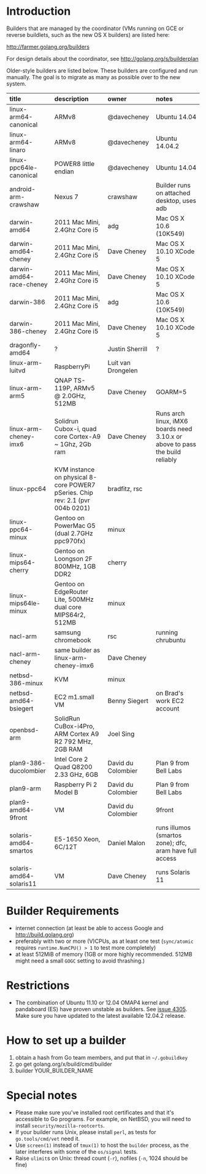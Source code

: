 # Introduction

Builders that are managed by the coordinator (VMs running on GCE or reverse buildlets, such as the new OS X builders) are listed here:

http://farmer.golang.org/builders

For design details about the coordinator, see http://golang.org/s/builderplan

Older-style builders are listed below. These builders are configured and run manually. The goal is to migrate as many as possible over to the new system.

| **title** | **description** | **owner** | **notes** |
|:----------|:----------------|:----------|:----------|
| linux-arm64-canonical | ARMv8 | @davecheney | Ubuntu 14.04 |
| linux-arm64-linaro | ARMv8 | @davecheney | Ubuntu 14.04.2 |
| linux-ppc64le-canonical | POWER8 little endian | @davecheney | Ubuntu 14.04 |
| android-arm-crawshaw | Nexus 7 | crawshaw | Builder runs on attached desktop, uses adb |
| darwin-amd64 | 2011 Mac Mini, 2.4Ghz Core i5 | adg       | Mac OS X 10.6 (10K549) |
| darwin-amd64-cheney | 2011 Mac Mini, 2.4Ghz Core i5 | Dave Cheney | Mac OS X 10.10 XCode 5 |
| darwin-amd64-race-cheney | 2011 Mac Mini, 2.4Ghz Core i5 | Dave Cheney | Mac OS X 10.10 XCode 5 |
| darwin-386 | 2011 Mac Mini, 2.4Ghz Core i5 | adg       | Mac OS X 10.6 (10K549) |
| darwin-386-cheney | 2011 Mac Mini, 2.4Ghz Core i5  | Dave Cheney | Mac OS X 10.10 XCode 5 |
| dragonfly-amd64 | ?               | Justin Sherrill | ?         |
| linux-arm-luitvd | RaspberryPi     | Luit van Drongelen |           |
| linux-arm-arm5 | QNAP TS-119P, ARMv5 @ 2.0GHz, 512MB | Dave Cheney | GOARM=5   |
| linux-arm-cheney-imx6 | Solidrun Cubox-i, quad core Cortex-A9 ~ 1Ghz, 2Gb ram | Dave Cheney | Runs arch linux, iMX6 boards need 3.10.x or above to pass the build reliably |
| linux-ppc64 | KVM instance on physical 8-core POWER7 pSeries. Chip rev: 2.1 (pvr 004b 0201) | bradfitz, rsc  |           |
| linux-ppc64-minux | Gentoo on PowerMac G5 (dual 2.7GHz ppc970fx) | minux  |           |
| linux-mips64-cherry | Gentoo on Loongson 2F 800MHz, 1GB DDR2 | cherry |           |
| linux-mips64le-minux | Gentoo on EdgeRouter Lite, 500MHz dual core MIPS64r2, 512MB | minux |           |    
| nacl-arm  | samsung chromebook | rsc       | running chrubuntu |
| nacl-arm-cheney | same builder as linux-arm-cheney-imx6 | Dave Cheney |           |
| netbsd-386-minux | KVM             | minux |           |
| netbsd-amd64-bsiegert | EC2 m1.small VM | Benny Siegert | on Brad's work EC2 account |
| openbsd-arm | SolidRun CuBox-i4Pro, ARM Cortex A9 R2 792 MHz, 2GB RAM | Joel Sing |           |
| plan9-386-ducolombier | Intel Core 2 Quad Q8200 2.33 GHz, 6GB | David du Colombier | Plan 9 from Bell Labs |
| plan9-arm | Raspberry Pi 2 Model B | David du Colombier | Plan 9 from Bell Labs |
| plan9-amd64-9front | VM | David du Colombier | 9front |
| solaris-amd64-smartos | E5-1650 Xeon, 6C/12T | Daniel Malon | runs illumos (smartos zone); dfc, aram have full access |
| solaris-amd64-solaris11 | VM              | Dave Cheney | runs Solaris 11 |

# Builder Requirements
  * internet connection (at least be able to access Google and http://build.golang.org)
  * preferably with two or more (V)CPUs, as at least one test (` sync/atomic ` requires ` runtime.NumCPU() > 1 ` to test more completely)
  * at least 512MiB of memory (1GB or more highly recommended. 512MB might need a small `GOGC` setting to avoid thrashing.)

# Restrictions
  * The combination of Ubuntu 11.10 or 12.04 OMAP4 kernel and pandaboard (ES) have proven unstable as builders. See [issue 4305](https://code.google.com/p/go/issues/detail?id=4305). Make sure you have updated to the latest available 12.04.2 release.

# How to set up a builder
  1. obtain a hash from Go team members, and put that in ` ~/.gobuildkey `
  1. go get golang.org/x/build/cmd/builder
  1. builder YOUR\_BUILDER\_NAME

# Special notes
  * Please make sure you've installed root certificates and that it's accessible to Go programs. For example, on NetBSD, you will need to install ` security/mozilla-rootcerts `.
  * If your builder runs Unix, please install ` perl `, as tests for ` go.tools/cmd/vet ` need it.
  * Use ` screen(1) ` instead of ` tmux(1) ` to host the ` builder ` process, as the later interferes with some of the ` os/signal ` tests.
  * Raise ` ulimit `s on Unix: thread count (` -r `), nofiles (` -n `, 1024 should be fine)
